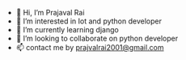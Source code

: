 - 👋 Hi, I’m Prajaval Rai
- 👀 I’m interested in Iot and python developer
- 🌱 I’m currently learning django
- 💞️ I’m looking to collaborate on python developer
- 📫 contact me by prajvalrai2001@gmail.com

<!---
Prajval9892/Prajval9892 is a ✨ special ✨ repository because its `README.md` (this file) appears on your GitHub profile.
You can click the Preview link to take a look at your changes.
--->
